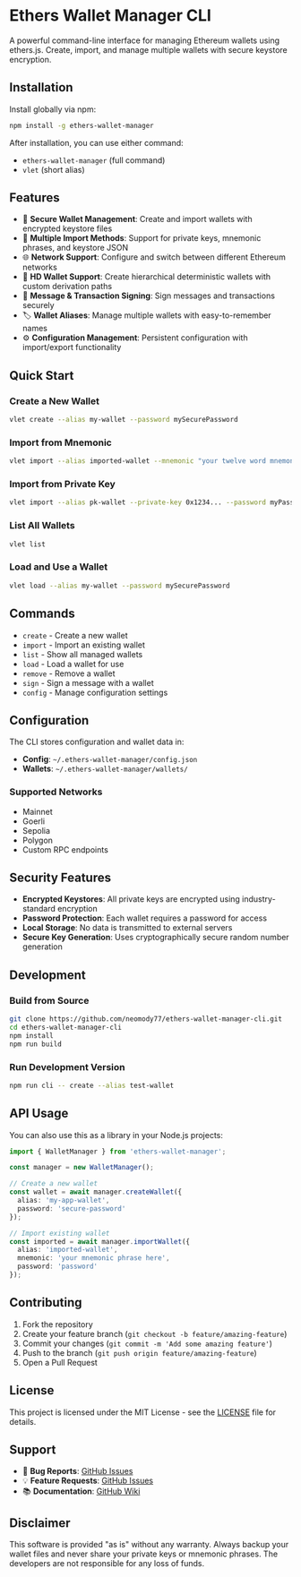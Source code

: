 # Ethers Wallet Manager CLI

A powerful command-line interface for managing Ethereum wallets using ethers.js. Create, import, and manage multiple wallets with secure keystore encryption.

## Installation

Install globally via npm:

```bash
npm install -g ethers-wallet-manager
```

After installation, you can use either command:
- `ethers-wallet-manager` (full command)
- `vlet` (short alias)

## Features

- 🔐 **Secure Wallet Management**: Create and import wallets with encrypted keystore files
- 🎯 **Multiple Import Methods**: Support for private keys, mnemonic phrases, and keystore JSON
- 🌐 **Network Support**: Configure and switch between different Ethereum networks
- 📝 **HD Wallet Support**: Create hierarchical deterministic wallets with custom derivation paths
- 🔑 **Message & Transaction Signing**: Sign messages and transactions securely
- 🏷️ **Wallet Aliases**: Manage multiple wallets with easy-to-remember names
- ⚙️ **Configuration Management**: Persistent configuration with import/export functionality

## Quick Start

### Create a New Wallet
```bash
vlet create --alias my-wallet --password mySecurePassword
```

### Import from Mnemonic
```bash
vlet import --alias imported-wallet --mnemonic "your twelve word mnemonic phrase here" --password myPassword
```

### Import from Private Key
```bash
vlet import --alias pk-wallet --private-key 0x1234... --password myPassword
```

### List All Wallets
```bash
vlet list
```

### Load and Use a Wallet
```bash
vlet load --alias my-wallet --password mySecurePassword
```

## Commands

- `create` - Create a new wallet
- `import` - Import an existing wallet
- `list` - Show all managed wallets
- `load` - Load a wallet for use
- `remove` - Remove a wallet
- `sign` - Sign a message with a wallet
- `config` - Manage configuration settings

## Configuration

The CLI stores configuration and wallet data in:
- **Config**: `~/.ethers-wallet-manager/config.json`
- **Wallets**: `~/.ethers-wallet-manager/wallets/`

### Supported Networks
- Mainnet
- Goerli
- Sepolia
- Polygon
- Custom RPC endpoints

## Security Features

- **Encrypted Keystores**: All private keys are encrypted using industry-standard encryption
- **Password Protection**: Each wallet requires a password for access
- **Local Storage**: No data is transmitted to external servers
- **Secure Key Generation**: Uses cryptographically secure random number generation

## Development

### Build from Source
```bash
git clone https://github.com/neomody77/ethers-wallet-manager-cli.git
cd ethers-wallet-manager-cli
npm install
npm run build
```

### Run Development Version
```bash
npm run cli -- create --alias test-wallet
```

## API Usage

You can also use this as a library in your Node.js projects:

```typescript
import { WalletManager } from 'ethers-wallet-manager';

const manager = new WalletManager();

// Create a new wallet
const wallet = await manager.createWallet({
  alias: 'my-app-wallet',
  password: 'secure-password'
});

// Import existing wallet
const imported = await manager.importWallet({
  alias: 'imported-wallet',
  mnemonic: 'your mnemonic phrase here',
  password: 'password'
});
```

## Contributing

1. Fork the repository
2. Create your feature branch (`git checkout -b feature/amazing-feature`)
3. Commit your changes (`git commit -m 'Add some amazing feature'`)
4. Push to the branch (`git push origin feature/amazing-feature`)
5. Open a Pull Request

## License

This project is licensed under the MIT License - see the [LICENSE](LICENSE) file for details.

## Support

- 🐛 **Bug Reports**: [GitHub Issues](https://github.com/neomody77/ethers-wallet-manager-cli/issues)
- 💡 **Feature Requests**: [GitHub Issues](https://github.com/neomody77/ethers-wallet-manager-cli/issues)
- 📚 **Documentation**: [GitHub Wiki](https://github.com/neomody77/ethers-wallet-manager-cli/wiki)

## Disclaimer

This software is provided "as is" without any warranty. Always backup your wallet files and never share your private keys or mnemonic phrases. The developers are not responsible for any loss of funds.